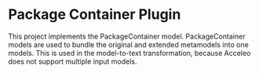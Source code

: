# Package Container Plugin

This project implements the PackageContainer model.
PackageContainer models are used to bundle the original and extended metamodels into one models.
This is used in the model-to-text transformation, because Acceleo does not support multiple input models.